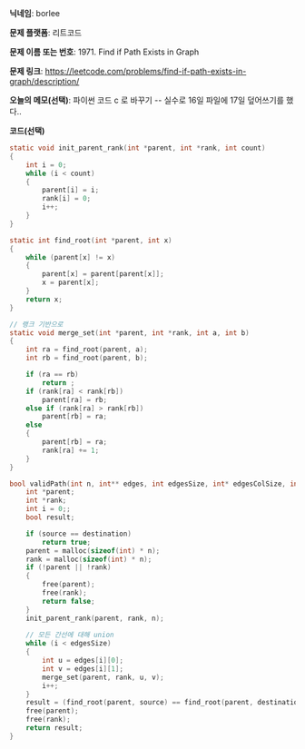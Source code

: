 **닉네임**: borlee

**문제 플랫폼**: 리트코드

**문제 이름 또는 번호**: 1971. Find if Path Exists in Graph

**문제 링크**: https://leetcode.com/problems/find-if-path-exists-in-graph/description/

**오늘의 메모(선택)**: 
파이썬 코드 c 로 바꾸기
-- 실수로 16일 파일에 17일 덮어쓰기를 했다..

**코드(선택)**

```c
static void init_parent_rank(int *parent, int *rank, int count)
{
    int i = 0;
    while (i < count)
    {
        parent[i] = i;
        rank[i] = 0;
        i++;
    }
}

static int find_root(int *parent, int x)
{
    while (parent[x] != x)
    {
        parent[x] = parent[parent[x]];
        x = parent[x];
    }
    return x;
}

// 랭크 기반으로
static void merge_set(int *parent, int *rank, int a, int b)
{
    int ra = find_root(parent, a);
    int rb = find_root(parent, b);

    if (ra == rb)
        return ;
    if (rank[ra] < rank[rb])
        parent[ra] = rb;
    else if (rank[ra] > rank[rb])
        parent[rb] = ra;
    else
    {
        parent[rb] = ra;
        rank[ra] += 1; 
    }
}

bool validPath(int n, int** edges, int edgesSize, int* edgesColSize, int source, int destination) {
    int *parent;
    int *rank;
    int i = 0;;
    bool result;

    if (source == destination)
        return true;
    parent = malloc(sizeof(int) * n);
    rank = malloc(sizeof(int) * n);
    if (!parent || !rank)
    {
        free(parent);
        free(rank);
        return false;
    }
    init_parent_rank(parent, rank, n);
    
    // 모든 간선에 대해 union
    while (i < edgesSize)
    {
        int u = edges[i][0];
        int v = edges[i][1];
        merge_set(parent, rank, u, v);
        i++;
    }
    result = (find_root(parent, source) == find_root(parent, destination));
    free(parent);
    free(rank);
    return result;
}
```